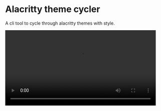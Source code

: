 # Alacritty theme cycler

A cli tool to cycle through alacritty themes with style.

<video src=".readme/recording.mp4" width="480" />
```
atc        # Open theme selector
atc n      # Cycle to the next theme
atc p      # Cycle to the previous theme
atc c      # show the current theme
```

# Requirements
- https://crates.io/crates/alacritty-theme-switcher
